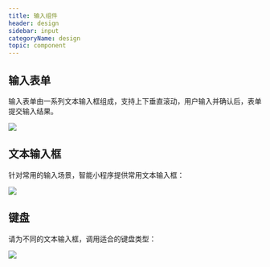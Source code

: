 ```yaml
---
title: 输入组件
header: design
sidebar: input
categoryName: design
topic: component
---
```


## 输入表单
输入表单由一系列文本输入框组成，支持上下垂直滚动，用户输入并确认后，表单提交输入结果。
<div class="m-doc-custom-examples">
	<div class="m-doc-custom-examples-correct ">
		<img src="/img/design/component/input/1.png">
	</div>
</div>


## 文本输入框
针对常用的输入场景，智能小程序提供常用文本输入框：
<div class="m-doc-custom-examples">
	<div class="m-doc-custom-examples-correct ">
		<img src="/img/design/component/input/2.png">
	</div>
</div>

## 键盘
请为不同的文本输入框，调用适合的键盘类型：
<div class="m-doc-custom-examples">
	<div class="m-doc-custom-examples-correct ">
		<img src="/img/design/component/input/3.png">
	</div>
</div>